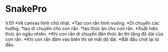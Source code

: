 # SnakePro
V.01 
*Vẽ canvas hình chữ nhật.
*Tạo con rắn hình vuông.
*Di chuyển các hướng.
*tạo di chuyển cho con rắn.
*tạo thức ăn cho con rắn.
*Xuất hiện thức ăn ngẫu nhiên.
*Khi con rắn di chuyển đến thức ăn thì tăng độ dài của con rắn.
*Khi con rắn đâm vào biên thì sẽ mất dộ dài.
*Bắt đầu chơi lại từ đầu.
